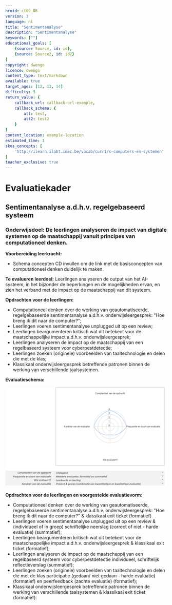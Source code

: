 ```yaml
---
hruid: ct09_08
version: 3
language: nl
title: "Sentimentanalyse"
description: "Sentimentanalyse"
keywords: [""]
educational_goals: [
    {source: Source, id: id}, 
    {source: Source2, id: id2}
]
copyright: dwengo
licence: dwengo
content_type: text/markdown
available: true
target_ages: [12, 13, 14]
difficulty: 3
return_value: {
    callback_url: callback-url-example,
    callback_schema: {
        att: test,
        att2: test2
    }
}
content_location: example-location
estimated_time: 1
skos_concepts: [
    'http://ilearn.ilabt.imec.be/vocab/curr1/s-computers-en-systemen'
]
teacher_exclusive: true
---
```


# Evaluatiekader

## Sentimentanalyse a.d.h.v. regelgebaseerd systeem 

### Onderwijsdoel: De leerlingen analyseren de impact van digitale systemen op de maatschappij vanuit principes van computationeel denken.

**Voorbereiding leerkracht:** 
- Schema concepten CD invullen om de link met de basisconcepten van computationeel denken duidelijk te maken.

**Te evalueren leerdoel:** Leerlingen analyseren de output van het AI-systeem, in het bijzonder de beperkingen en de mogelijkheden ervan, en zien het verband met de impact op de maatschappij van dit systeem. 

**Opdrachten voor de leerlingen:**<br>
- Computationeel denken over de werking van geautomatiseerde, regelgebaseerde sentimentanalyse a.d.h.v. onderwijsleergesprek: "Hoe breng ik dit naar de computer?"; 
- Leerlingen voeren sentimentanalyse unplugged uit op een review;
- Leerlingen beargumenteren kritisch wat dit betekent voor de maatschappelijke impact a.d.h.v. onderwijsleergesprek;
- Leerlingen analyseren de impact op de maatschappij van een regelbaseerd systeem voor cyberpestdetectie; 
- Leerlingen zoeken (originele) voorbeelden van taaltechnologie en delen die met de klas;
- Klassikaal onderwijsleergesprek betreffende patronen binnen de werking van verschillende taalsystemen.

**Evaluatieschema:**

![spindiagranm sentimentanalyse](embed/spinsentiment.png)


**Opdrachten voor de leerlingen en voorgestelde evaluatievorm:**<br>
- Computationeel denken over de werking van geautomatiseerde, regelgebaseerde sentimentanalyse a.d.h.v. onderwijsleergesprek: "Hoe breng ik dit naar de computer?" & klassikaal exit ticket (formatief)
- Leerlingen voeren sentimentanalyse unplugged uit op een review & (individueel of in groep) schriftelijke neerslag (correct of niet - harde evaluatie) (summatief);
- Leerlingen beargumenteren kritisch wat dit betekent voor de maatschappelijke impact a.d.h.v. onderwijsleergesprek & klassikaal exit ticket (formatief);
- Leerlingen analyseren de impact op de maatschappij van een regelbaseerd systeem voor cyberpestdetectie individueel, schriftelijk reflectieverslag (summatief); 
- Leerlingen zoeken (originele) voorbeelden van taaltechnologie en delen die met de klas participatie (gedaan/ niet gedaan - harde evaluatie) (formatief) en peerfeedback (zachte evaluatie) (formatief);
- Klassikaal onderwijsleergesprek betreffende patronen binnen de werking van verschillende taalsystemen & klassikaal exit ticket (formatief).
